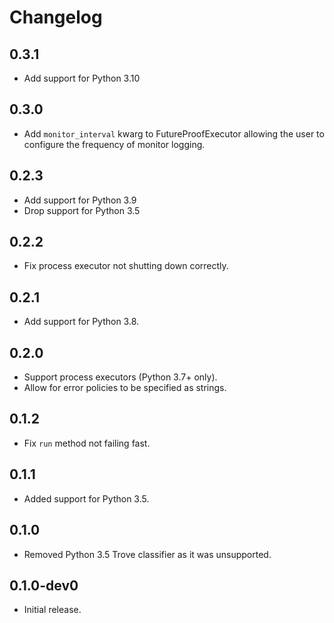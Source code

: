 # Changelog

## 0.3.1

- Add support for Python 3.10

## 0.3.0

- Add `monitor_interval` kwarg to FutureProofExecutor allowing the user to
configure the frequency of monitor logging.

## 0.2.3

- Add support for Python 3.9
- Drop support for Python 3.5

## 0.2.2

- Fix process executor not shutting down correctly.

## 0.2.1

- Add support for Python 3.8.

## 0.2.0

- Support process executors (Python 3.7+ only).
- Allow for error policies to be specified as strings.

## 0.1.2

- Fix `run` method not failing fast.

## 0.1.1

- Added support for Python 3.5.

## 0.1.0

- Removed Python 3.5 Trove classifier as it was unsupported.

## 0.1.0-dev0

- Initial release.
